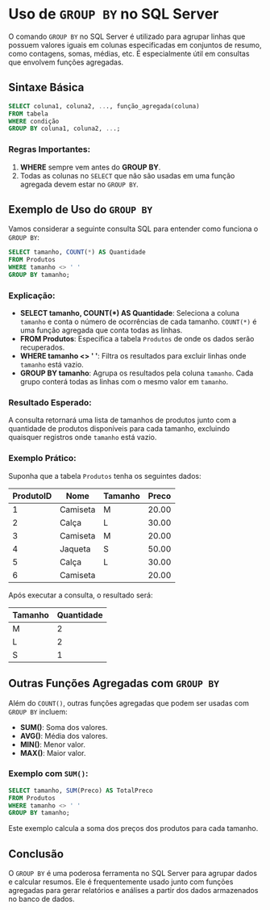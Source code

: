 # Uso de `GROUP BY` no SQL Server

O comando `GROUP BY` no SQL Server é utilizado para agrupar linhas que possuem valores iguais em colunas especificadas em conjuntos de resumo, como contagens, somas, médias, etc. É especialmente útil em consultas que envolvem funções agregadas.

## Sintaxe Básica

```sql
SELECT coluna1, coluna2, ..., função_agregada(coluna)
FROM tabela
WHERE condição
GROUP BY coluna1, coluna2, ...;
```

### Regras Importantes:
1. **WHERE** sempre vem antes do **GROUP BY**.
2. Todas as colunas no `SELECT` que não são usadas em uma função agregada devem estar no `GROUP BY`.

## Exemplo de Uso do `GROUP BY`

Vamos considerar a seguinte consulta SQL para entender como funciona o `GROUP BY`:

```sql
SELECT tamanho, COUNT(*) AS Quantidade
FROM Produtos
WHERE tamanho <> ' '
GROUP BY tamanho;
```

### Explicação:

- **SELECT tamanho, COUNT(*) AS Quantidade**: Seleciona a coluna `tamanho` e conta o número de ocorrências de cada tamanho. `COUNT(*)` é uma função agregada que conta todas as linhas.
- **FROM Produtos**: Especifica a tabela `Produtos` de onde os dados serão recuperados.
- **WHERE tamanho <> ' '**: Filtra os resultados para excluir linhas onde `tamanho` está vazio.
- **GROUP BY tamanho**: Agrupa os resultados pela coluna `tamanho`. Cada grupo conterá todas as linhas com o mesmo valor em `tamanho`.

### Resultado Esperado:

A consulta retornará uma lista de tamanhos de produtos junto com a quantidade de produtos disponíveis para cada tamanho, excluindo quaisquer registros onde `tamanho` está vazio.

### Exemplo Prático:

Suponha que a tabela `Produtos` tenha os seguintes dados:

| ProdutoID | Nome        | Tamanho | Preco |
|-----------|-------------|---------|-------|
| 1         | Camiseta    | M       | 20.00 |
| 2         | Calça       | L       | 30.00 |
| 3         | Camiseta    | M       | 20.00 |
| 4         | Jaqueta     | S       | 50.00 |
| 5         | Calça       | L       | 30.00 |
| 6         | Camiseta    |         | 20.00 |

Após executar a consulta, o resultado será:

| Tamanho | Quantidade |
|---------|------------|
| M       | 2          |
| L       | 2          |
| S       | 1          |

## Outras Funções Agregadas com `GROUP BY`

Além do `COUNT()`, outras funções agregadas que podem ser usadas com `GROUP BY` incluem:

- **SUM()**: Soma dos valores.
- **AVG()**: Média dos valores.
- **MIN()**: Menor valor.
- **MAX()**: Maior valor.

### Exemplo com `SUM()`:

```sql
SELECT tamanho, SUM(Preco) AS TotalPreco
FROM Produtos
WHERE tamanho <> ' '
GROUP BY tamanho;
```

Este exemplo calcula a soma dos preços dos produtos para cada tamanho.

## Conclusão

O `GROUP BY` é uma poderosa ferramenta no SQL Server para agrupar dados e calcular resumos. Ele é frequentemente usado junto com funções agregadas para gerar relatórios e análises a partir dos dados armazenados no banco de dados.